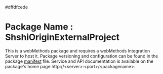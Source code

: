 #dffdfcede
# Package Name : ShshiOriginExternalProject
This is a webMethods package and requires a webMethods Integration Server to host it. Package versioning and configuration can be found in the package [manifest](./ShshiOriginExternalProject/manifest.v3) file. Service and API documentation is available on the package's home page http://&lt;server&gt;:&lt;port&gt;/&lt;packagename>.
